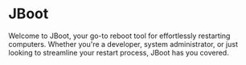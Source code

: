 # JBoot
Welcome to JBoot, your go-to reboot tool for effortlessly restarting computers. Whether you're a developer, system administrator, or just looking to streamline your restart process, JBoot has you covered.
